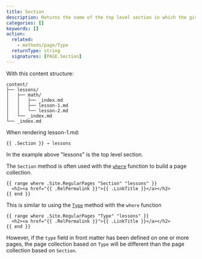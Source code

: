 ```yaml
---
title: Section
description: Returns the name of the top level section in which the given page resides.
categories: []
keywords: []
action:
  related:
    - methods/page/Type
  returnType: string
  signatures: [PAGE.Section]
---
```


With this content structure:

```text
content/
├── lessons/
│   ├── math/
│   │   ├── _index.md
│   │   ├── lesson-1.md
│   │   └── lesson-2.md
│   └── _index.md
└── _index.md
```

When rendering lesson-1.md:

```go-html-template
{{ .Section }} → lessons
```

In the example above "lessons" is the top level section.

The `Section` method is often used with the [`where`] function to build a page collection.

```go-html-template
{{ range where .Site.RegularPages "Section" "lessons" }}
  <h2><a href="{{ .RelPermalink }}">{{ .LinkTitle }}</a></h2>
{{ end }}
```

This is similar to using the [`Type`] method with the `where` function

```go-html-template
{{ range where .Site.RegularPages "Type" "lessons" }}
  <h2><a href="{{ .RelPermalink }}">{{ .LinkTitle }}</a></h2>
{{ end }}
```

However, if the `type` field in front matter has been defined on one or more pages, the page collection based on `Type` will be different than the page collection based on `Section`.


[`where`]: /functions/collections/where/
[`Type`]: /methods/page/type/
